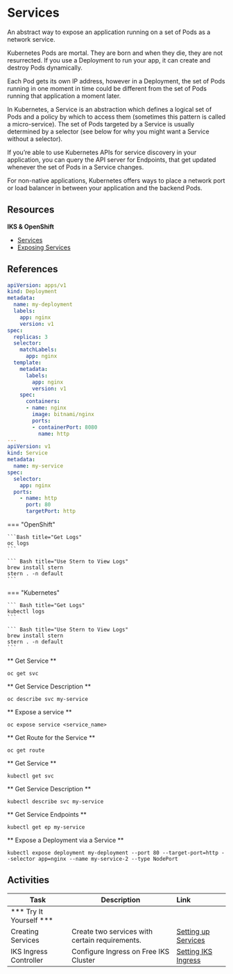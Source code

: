 # Services

An abstract way to expose an application running on a set of Pods as a network service.

Kubernetes Pods are mortal. They are born and when they die, they are not resurrected. If you use a Deployment to run your app, it can create and destroy Pods dynamically.

Each Pod gets its own IP address, however in a Deployment, the set of Pods running in one moment in time could be different from the set of Pods running that application a moment later.

In Kubernetes, a Service is an abstraction which defines a logical set of Pods and a policy by which to access them (sometimes this pattern is called a micro-service). The set of Pods targeted by a Service is usually determined by a selector (see below for why you might want a Service without a selector).

If you’re able to use Kubernetes APIs for service discovery in your application, you can query the API server for Endpoints, that get updated whenever the set of Pods in a Service changes.

For non-native applications, Kubernetes offers ways to place a network port or load balancer in between your application and the backend Pods.


## Resources

**IKS & OpenShift**
- [Services](https://kubernetes.io/docs/concepts/services-networking/service/)
- [Exposing Services](https://kubernetes.io/docs/tutorials/kubernetes-basics/expose/expose-intro/)

## References

```yaml
apiVersion: apps/v1
kind: Deployment
metadata:
  name: my-deployment
  labels:
    app: nginx
    version: v1
spec:
  replicas: 3
  selector:
    matchLabels:
      app: nginx
  template:
    metadata:
      labels:
        app: nginx
        version: v1
    spec:
      containers:
      - name: nginx
        image: bitnami/nginx
        ports:
        - containerPort: 8080
          name: http
---
apiVersion: v1
kind: Service
metadata:
  name: my-service
spec:
  selector:
    app: nginx
  ports:
    - name: http
      port: 80
      targetPort: http
```
=== "OpenShift"

    ```Bash title="Get Logs"
    oc logs
    ```

    ``` Bash title="Use Stern to View Logs"
    brew install stern
    stern . -n default
    ```

=== "Kubernetes"

    ``` Bash title="Get Logs"
    kubectl logs
    ```

    ``` Bash title="Use Stern to View Logs"
    brew install stern
    stern . -n default
    ```

<Tabs>
<Tab label="OpenShift">

** Get Service **
```
oc get svc
```
** Get Service Description **
```
oc describe svc my-service
```
** Expose a service **
```
oc expose service <service_name>
```
** Get Route for the Service **
```  
oc get route
```

</Tab>

<Tab label="IKS">

** Get Service **
```
kubectl get svc
```
** Get Service Description **
```
kubectl describe svc my-service
```
** Get Service Endpoints **
```
kubectl get ep my-service
```
** Expose a Deployment via a Service **
```
kubectl expose deployment my-deployment --port 80 --target-port=http --selector app=nginx --name my-service-2 --type NodePort
```

</Tab>

</Tabs>

## Activities

| Task                            | Description         | Link        |
| --------------------------------| ------------------  |:----------- |
| *** Try It Yourself ***                         |         |         | 
| Creating Services | Create two services with certain requirements. | [Setting up Services](../kube-overview/activities/labs/lab8) |
| IKS Ingress Controller | Configure Ingress on Free IKS Cluster | [Setting IKS Ingress](../kube-overview/activities/labs/ingress-iks) |
